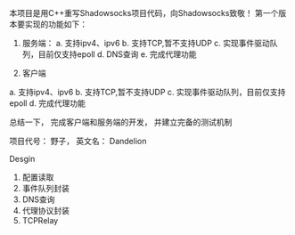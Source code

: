 本项目是用C++重写Shadowsocks项目代码，向Shadowsocks致敬！
第一个版本要实现的功能如下：
1. 服务端：
a. 支持ipv4、ipv6
b. 支持TCP,暂不支持UDP
c. 实现事件驱动队列，目前仅支持epoll
d. DNS查询
e. 完成代理功能

2. 客户端

a. 支持ipv4、ipv6
b. 支持TCP,暂不支持UDP
c. 实现事件驱动队列，目前仅支持epoll
d. 完成代理功能

总结一下， 完成客户端和服务端的开发， 并建立完备的测试机制

项目代号： 野子，  英文名： Dandelion

Desgin

1. 配置读取
2. 事件队列封装
3. DNS查询
4. 代理协议封装
5. TCPRelay




